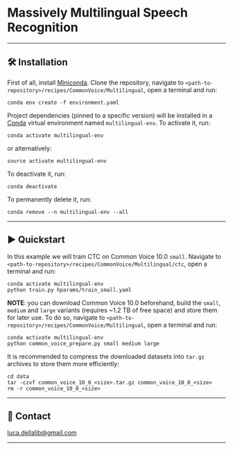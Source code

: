 # Massively Multilingual Speech Recognition

---------------------------------------------------------------------------------------------------------

## 🛠️️ Installation

First of all, install [Miniconda](https://docs.conda.io/en/latest/miniconda.html).
Clone the repository, navigate to `<path-to-repository>/recipes/CommonVoice/Multilingual`, open a terminal and run:

```
conda env create -f environment.yaml
```

Project dependencies (pinned to a specific version) will be installed in a
[Conda](https://www.anaconda.com/) virtual environment named `multilingual-env`.
To activate it, run:

```
conda activate multilingual-env
```

or alternatively:

```
source activate multilingual-env
```

To deactivate it, run:

```
conda deactivate
```

To permanently delete it, run:

```
conda remove --n multilingual-env --all
```

---------------------------------------------------------------------------------------------------------

## ▶️ Quickstart

In this example we will train CTC on Common Voice 10.0 `small`.
Navigate to `<path-to-repository>/recipes/CommonVoice/Multilingual/ctc`, open a terminal and run:

```
conda activate multilingual-env
python train.py hparams/train_small.yaml
```

**NOTE**: you can download Common Voice 10.0 beforehand, build the `small`, `medium` and `large` variants
(requires ~1.2 TB of free space) and store them for later use.
To do so, navigate to `<path-to-repository>/recipes/CommonVoice/Multilingual`, open a terminal and run:

```
conda activate multilingual-env
python common_voice_prepare.py small medium large
```

It is recommended to compress the downloaded datasets into `tar.gz` archives to store them more efficiently:

```
cd data
tar -czvf common_voice_10_0_<size>.tar.gz common_voice_10_0_<size>
rm -r common_voice_10_0_<size>
```

---------------------------------------------------------------------------------------------------------

## 📧 Contact

[luca.dellalib@gmail.com](mailto:luca.dellalib@gmail.com)

---------------------------------------------------------------------------------------------------------
